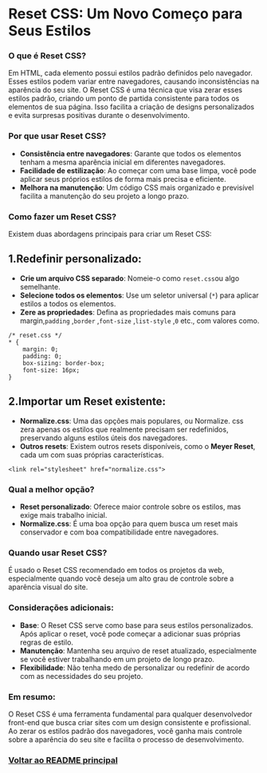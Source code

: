 # Reset CSS: Um Novo Começo para Seus Estilos

### O que é Reset CSS?

Em HTML, cada elemento possui estilos padrão definidos pelo navegador. Esses estilos podem variar entre navegadores, causando inconsistências na aparência do seu site. O Reset CSS é uma técnica que visa zerar esses estilos padrão, criando um ponto de partida consistente para todos os elementos de sua página. Isso facilita a criação de designs personalizados e evita surpresas positivas durante o desenvolvimento.

### Por que usar Reset CSS?

- **Consistência entre navegadores**: Garante que todos os elementos tenham a mesma aparência inicial em diferentes navegadores.
- **Facilidade de estilização**: Ao começar com uma base limpa, você pode aplicar seus próprios estilos de forma mais precisa e eficiente.
- **Melhora na manutenção**: Um código CSS mais organizado e previsível facilita a manutenção do seu projeto a longo prazo.

### Como fazer um Reset CSS?

Existem duas abordagens principais para criar um Reset CSS:

## 1.Redefinir personalizado:

- **Crie um arquivo CSS separado**: Nomeie-o como `reset.css`ou algo semelhante.
- **Selecione todos os elementos**: Use um seletor universal (`*`) para aplicar estilos a todos os elementos.
- **Zere as propriedades**: Defina as propriedades mais comuns para margin,`padding` ,`border` ,`font-size` ,`list-style` ,`0` etc., com valores como.

```
/* reset.css */
* {
    margin: 0;
    padding: 0;
    box-sizing: border-box;
    font-size: 16px;
}
```

## 2.Importar um Reset existente:

- **Normalize.css**: Uma das opções mais populares, ou Normalize. css zera apenas os estilos que realmente precisam ser redefinidos, preservando alguns estilos úteis dos navegadores.
- **Outros resets**: Existem outros resets disponíveis, como o **Meyer Reset**, cada um com suas próprias características.

```
<link rel="stylesheet" href="normalize.css">
```

### Qual a melhor opção?

- **Reset personalizado**: Oferece maior controle sobre os estilos, mas exige mais trabalho inicial.
- **Normalize.css**: É uma boa opção para quem busca um reset mais conservador e com boa compatibilidade entre navegadores.

### Quando usar Reset CSS?

É usado o Reset CSS recomendado em todos os projetos da web, especialmente quando você deseja um alto grau de controle sobre a aparência visual do site.

### Considerações adicionais:

- **Base**: O Reset CSS serve como base para seus estilos personalizados. Após aplicar o reset, você pode começar a adicionar suas próprias regras de estilo.
- **Manutenção**: Mantenha seu arquivo de reset atualizado, especialmente se você estiver trabalhando em um projeto de longo prazo.
- **Flexibilidade**: Não tenha medo de personalizar ou redefinir de acordo com as necessidades do seu projeto.

### Em resumo:

O Reset CSS é uma ferramenta fundamental para qualquer desenvolvedor front-end que busca criar sites com um design consistente e profissional. Ao zerar os estilos padrão dos navegadores, você ganha mais controle sobre a aparência do seu site e facilita o processo de desenvolvimento.

### [Voltar ao README principal](../README.md)